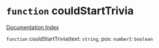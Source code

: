# `function` couldStartTrivia

[Documentation Index](../README.md)

`function` couldStartTrivia(text: `string`, pos: `number`): `boolean`

